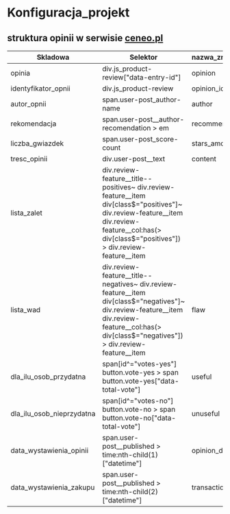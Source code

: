 # Konfiguracja_projekt




## struktura opinii w serwisie [ceneo.pl]()




|Skladowa|Selektor|nazwa_zmiennej|typ_zmiennej|
|--------|--------|--------|-------|
|opinia|div.js_product-review["data-entry-id"]|opinion|string|
|identyfikator_opnii|div.js_product-review|opinion_id||
|autor_opnii|span.user-post_author-name|author||
|rekomendacja|span.user-post__author-recomendation > em|recommendation||
|liczba_gwiazdek|span.user-post_score-count|stars_amount||
|tresc_opinii|div.user-post__text|content||
|lista_zalet|div.review-feature__title--positives~ div.review-feature__item div[class$="positives"]~ div.review-feature__item div.review-feature__col:has(> div[class$="positives"]) > div.review-feature__item|||
|lista_wad|div.review-feature__title--negatives~ div.review-feature__item div[class$="negatives"]~ div.review-feature__item div.review-feature__col:has(> div[class$="negatives"]) > div.review-feature__item|flaw||
|dla_ilu_osob_przydatna|span[id^="votes-yes"] button.vote-yes > span button.vote-yes["data-total-vote"]|useful||
|dla_ilu_osob_nieprzydatna|span[id^="votes-no"] button.vote-no > span button.vote-no["data-total-vote"]|unuseful||
|data_wystawienia_opinii|span.user-post__published > time:nth-child(1)["datetime"]|opinion_date||
|data_wystawienia_zakupu|span.user-post__published > time:nth-child(2)["datetime"]|transaction_date||